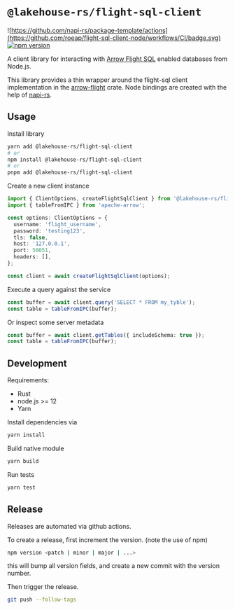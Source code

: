 # `@lakehouse-rs/flight-sql-client`

![https://github.com/napi-rs/package-template/actions](https://github.com/roeap/flight-sql-client-node/workflows/CI/badge.svg)
[![npm version](https://img.shields.io/npm/v/@lakehouse-rs/flight-sql-client.svg)](https://www.npmjs.com/package/@lakehouse-rs/flight-sql-client)

A client library for interacting with [Arrow Flight SQL] enabled databases from Node.js.

This library provides a thin wrapper around the flight-sql client implementation in
the [arrow-flight] crate. Node bindings are created with the help of [napi-rs].

## Usage

Install library

```sh
yarn add @lakehouse-rs/flight-sql-client
# or
npm install @lakehouse-rs/flight-sql-client
# or
pnpm add @lakehouse-rs/flight-sql-client
```

Create a new client instance

```ts
import { ClientOptions, createFlightSqlClient } from '@lakehouse-rs/flight-sql-client';
import { tableFromIPC } from 'apache-arrow';

const options: ClientOptions = {
  username: 'flight_username',
  password: 'testing123',
  tls: false,
  host: '127.0.0.1',
  port: 50051,
  headers: [],
};

const client = await createFlightSqlClient(options);
```

Execute a query against the service

```ts
const buffer = await client.query('SELECT * FROM my_tyble');
const table = tableFromIPC(buffer);
```

Or inspect some server metadata

```ts
const buffer = await client.getTables({ includeSchema: true });
const table = tableFromIPC(buffer);
```

## Development

Requirements:

- Rust
- node.js >= 12
- Yarn

Install dependencies via

```sh
yarn install
```

Build native module

```sh
yarn build
```

Run tests

```sh
yarn test
```

## Release

Releases are automated via github actions.

To create a release, first increment the version. (note the use of npm)

```sh
npm version <patch | minor | major | ...>
```

this will bump all version fields, and create a new commit with the version number.

Then trigger the release.

```sh
git push --follow-tags
```

[Arrow Flight SQL]: https://arrow.apache.org/docs/format/FlightSql.html
[arrow-flight]: https://crates.io/crates/arrow-flight
[napi-rs]: https://napi.rs/
